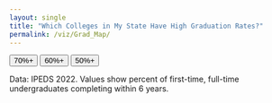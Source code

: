 ```yaml
---
layout: single
title: "Which Colleges in My State Have High Graduation Rates?"
permalink: /viz/Grad_Map/
---
```


<!-- Mount node for the React app -->
<div id="us-gradrate-map"></div>

<!-- Threshold buttons -->
<div class="controls">
  <button class="threshold-btn" data-threshold="70">70%+</button>
  <button class="threshold-btn" data-threshold="60">60%+</button>
  <button class="threshold-btn" data-threshold="50">50%+</button>
</div>

<p class="note">
  Data: IPEDS 2022. Values show percent of first-time, full-time undergraduates completing within 6 years.
</p>

<!-- Styles -->
<link rel="stylesheet" href="./app.css?v=4" />

<!-- React (must be first) -->
<script crossorigin src="https://unpkg.com/react@18/umd/react.production.min.js"></script>
<script crossorigin src="https://unpkg.com/react-dom@18/umd/react-dom.production.min.js"></script>

<!-- React Simple Maps (UMD build defines window.ReactSimpleMaps) -->
<script src="https://unpkg.com/react-simple-maps@3/dist/react-simple-maps.min.js"></script>

<!-- PapaParse for CSV loading -->
<script src="https://unpkg.com/papaparse@5.4.1/papaparse.min.js"></script>

<!-- Your app (UMD/no imports) -->
<script defer src="./app.js?v=4"></script>
